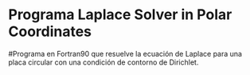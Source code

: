 # Programa Laplace Solver in Polar Coordinates

#Programa en Fortran90 que resuelve la ecuación de Laplace 
para una placa circular con una condición de contorno de 
Dirichlet.
